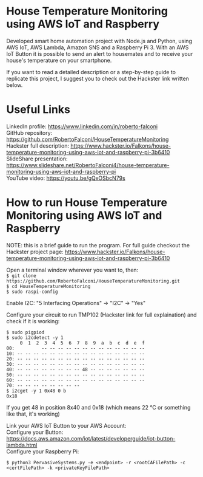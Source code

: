 # House Temperature Monitoring using AWS IoT and Raspberry
Developed smart home automation project with Node.js and Python, using AWS IoT, AWS Lambda, Amazon SNS and a Raspberry Pi 3. With an AWS IoT Button it is possible to send an alert to housemates and to receive your house's temperature on your smartphone.

If you want to read a detailed description or a step-by-step guide to replicate this project, I suggest you to check out the Hackster link written below.

# Useful Links
LinkedIn profile: https://www.linkedin.com/in/roberto-falconi  
GitHub repository: https://github.com/RobertoFalconi/HouseTemperatureMonitoring  
Hackster full description: https://www.hackster.io/Falkons/house-temperature-monitoring-using-aws-iot-and-raspberry-pi-3b6410  
SlideShare presentation: https://www.slideshare.net/RobertoFalconi4/house-temperature-monitoring-using-aws-iot-and-raspberry-pi  
YouTube video: https://youtu.be/gQxOSbcN79s   

# How to run House Temperature Monitoring using AWS IoT and Raspberry  

NOTE: this is a brief guide to run the program. For full guide checkout the Hackster project page: https://www.hackster.io/Falkons/house-temperature-monitoring-using-aws-iot-and-raspberry-pi-3b6410  

Open a terminal window wherever you want to, then:  
`$ git clone https://github.com/RobertoFalconi/HouseTemperatureMonitoring.git`  
`$ cd HouseTemperatureMonitoring`  
`$ sudo raspi-config`  

Enable I2C: "5 Interfacing Operations" -> "I2C" -> "Yes"  

Configure your circuit to run TMP102 (Hackster link for full explaination) and check if it is working:  

`$ sudo pigpiod`  
`$ sudo i2cdetect -y 1`  
`     0  1  2  3  4  5  6  7  8  9  a  b  c  d  e  f`  
`00:          -- -- -- -- -- -- -- -- -- -- -- -- --`  
`10: -- -- -- -- -- -- -- -- -- -- -- -- -- -- -- --`  
`20: -- -- -- -- -- -- -- -- -- -- -- -- -- -- -- --`  
`30: -- -- -- -- -- -- -- -- -- -- -- -- -- -- -- --`  
`40: -- -- -- -- -- -- -- -- 48 -- -- -- -- -- -- --`  
`50: -- -- -- -- -- -- -- -- -- -- -- -- -- -- -- --`  
`60: -- -- -- -- -- -- -- -- -- -- -- -- -- -- -- --`  
`70: -- -- -- -- -- -- -- --`  
`$ i2cget -y 1 0x48 0 b`  
`0x18`  

If you get 48 in position 8x40 and 0x18 (which means 22 °C or something like that, it's working)  

Link your AWS IoT Button to your AWS Account:  
Configure your Button: https://docs.aws.amazon.com/iot/latest/developerguide/iot-button-lambda.html  
Configure your Raspberry Pi:  

`$ python3 PervasiveSystems.py -e <endpoint> -r <rootCAFilePath> -c <certFilePath> -k <privateKeyFilePath>`  
